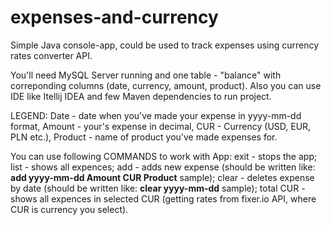 # expenses-and-currency
Simple Java console-app, could be used to track expenses using currency rates converter API.

You'll need MySQL Server running and one table - "balance" with correponding columns (date, currency, amount, product).
Also you can use IDE like Itellij IDEA and few Maven dependencies to run project.

LEGEND:
Date - date when you've made your expense in yyyy-mm-dd format,
Amount - your's expense in decimal, CUR - Currency (USD, EUR, PLN etc.), 
Product - name of product you've made expenses for.

You can use following COMMANDS to work with App:
 	exit - stops the app; 
 	list - shows all expences; 
 	add - adds new expense (should be written like: **add yyyy-mm-dd Amount CUR Product** sample); 
 	clear - deletes expense by date (should be written like: **clear yyyy-mm-dd** sample); 
 	total CUR - shows all expences in selected CUR (getting rates from fixer.io API, where CUR is currency you select).
 
